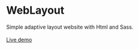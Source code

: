 # WebLayout

<p>Simple adaptive layout website with Html and Sass.&nbsp;<br /><br /><a href="https://dashayaskova.github.io/WebLayout/">Live demo</a><br /><br /><br /><br /><br /></p>
